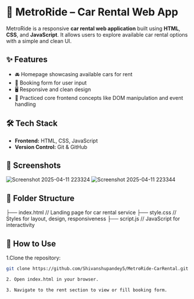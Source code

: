 # 🚗 MetroRide – Car Rental Web App

MetroRide is a responsive **car rental web application** built using **HTML**, **CSS**, and **JavaScript**. It allows users to explore available car rental options with a simple and clean UI.

## ✨ Features

- 🚘 Homepage showcasing available cars for rent
- 📄 Booking form for user input
- 🖥️ Responsive and clean design
- 🧩 Practiced core frontend concepts like DOM manipulation and event handling

## 🛠 Tech Stack

- **Frontend:** HTML, CSS, JavaScript
- **Version Control:** Git & GitHub

## 📸 Screenshots

![Screenshot 2025-04-11 223324](https://github.com/user-attachments/assets/6be30f4c-f808-4f71-91ce-ae352b01a4e6)
![Screenshot 2025-04-11 223344](https://github.com/user-attachments/assets/e027925a-a6b8-4cad-b375-0482335fe5c1)


## 📂 Folder Structure
├── index.html // Landing page for car rental service 
├── style.css // Styles for layout, design, responsiveness 
├── script.js // JavaScript for interactivity


## 🚀 How to Use

1.Clone the repository:
   ```bash
   git clone https://github.com/Shivanshupandey5/MetroRide-CarRental.git

2. Open index.html in your browser.

3. Navigate to the rent section to view or fill booking form.
